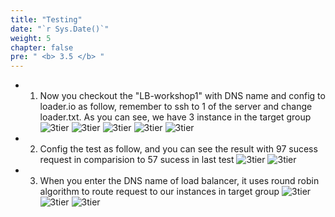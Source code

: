 ```yaml
---
title: "Testing"
date: "`r Sys.Date()`"
weight: 5
chapter: false
pre: " <b> 3.5 </b> "
---
```


- 1. Now you checkout the "LB-workshop1" with DNS name and config to loader.io as follow, remember to ssh to 1 of the server and change loader.txt. As you can see, we have 3 instance in the target group
![3tier](/images/3.test-HA-multi-server/027.png)
![3tier](/images/3.test-HA-multi-server/023.png)
![3tier](/images/3.test-HA-multi-server/024.png)
![3tier](/images/3.test-HA-multi-server/025.png)
![3tier](/images/3.test-HA-multi-server/026.png)

- 2. Config the test as follow, and you can see the result with 97 sucess request in comparision to 57 sucess in last test
![3tier](/images/3.test-HA-multi-server/028.png)
![3tier](/images/3.test-HA-multi-server/029.png)

- 3. When you enter the DNS name of load balancer, it uses round robin algorithm to route request to our instances in target group
![3tier](/images/3.test-HA-multi-server/030.png)
![3tier](/images/3.test-HA-multi-server/031.png)
![3tier](/images/3.test-HA-multi-server/032.png)
